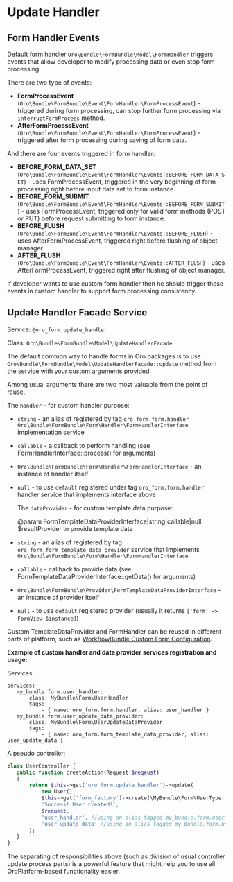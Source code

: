 Update Handler
==============

Form Handler Events
-------------------

Default form handler `Oro\Bundle\FormBundle\Model\FormHandler` triggers events that allow developer to modify processing data
or even stop form processing.

There are two type of events:

- **FormProcessEvent** (`Oro\Bundle\FormBundle\Event\FormHandler\FormProcessEvent`) - triggered during form processing,
can stop further form processing via `interruptFormProcess` method.
- **AfterFormProcessEvent** (`Oro\Bundle\FormBundle\Event\FormHandler\FormProcessEvent`) - triggered after form 
processing during saving of form data.

And there are four events triggered in form handler:

- **BEFORE_FORM_DATA_SET** (`Oro\Bundle\FormBundle\Event\FormHandler\Events::BEFORE_FORM_DATA_SET`) - uses 
FormProcessEvent, triggered in the very beginning of form processing right before input data set to form instance.
- **BEFORE_FORM_SUBMIT** (`Oro\Bundle\FormBundle\Event\FormHandler\Events::BEFORE_FORM_SUBMIT`) - uses FormProcessEvent,
triggered only for valid form methods (POST or PUT) before request submitting to form instance.
- **BEFORE_FLUSH** (`Oro\Bundle\FormBundle\Event\FormHandler\Events::BEFORE_FLUSH`) - uses AfterFormProcessEvent,
triggered right before flushing of object manager.
- **AFTER_FLUSH** (`Oro\Bundle\FormBundle\Event\FormHandler\Events::AFTER_FLUSH`) - uses AfterFormProcessEvent,
triggered right after flushing of object manager.

If developer wants to use custom form handler then he should trigger these events in custom handler 
to support form processing consistency.

Update Handler Facade Service
------------------------------------------------------
Service: `@oro_form.update_handler`

Class: `Oro\Bundle\FormBundle\Model\UpdateHandlerFacade`

The default common way to handle forms in Oro packages is to use `Oro\Bundle\FormBundle\Model\UpdateHandlerFacade::update` 
method from the service with your custom arguments provided.

Among usual arguments there are two most valuable from the point of reuse. 
 
 The `handler` - for custom handler purpose:
- `string` - an alias of registered by tag `oro_form.form.handler` `Oro\Bundle\FormBundle\Form\Handler\FormHandlerInterface` implementation service
- `callable` - a callback to perform handling (see FormHandlerInterface::process() for arguments)
- `Oro\Bundle\FormBundle\Form\Handler\FormHandlerInterface` - an instance of handler itself
- `null` - to use `default` registered under tag `oro_form.form.handler` handler service that implements interface above

  The `dataProvider` - for custom template data purpose:
  
    @param FormTemplateDataProviderInterface|string|callable|null $resultProvider to provide template data
- `string` - an alias of registered by tag `oro_form.form_template_data_provider` service that implements `Oro\Bundle\FormBundle\Form\Handler\FormHandlerInterface`
- `callable` - callback to provide data (see FormTemplateDataProviderInterface::getData() for arguments)
- `Oro\Bundle\FormBundle\Provider\FormTemplateDataProviderInterface` - an instance of provider itself
- `null` - to use `default` registered provider (usually it returns `['form' => FormView $instance]`)
       
 Custom TemplateDataProvider and FormHandler can be reused in different parts of platform, such as 
 [WorkflowBundle Custom Form Configuration](../../../../WorkflowBundle/Resources/doc/reference/workflow/transition-forms.md#custom-form-type-example).
 
 **Example of custom handler and data provider services registration and usage:**

 
 Services:
 ```YML
 services:
    my_bundle.form.user_handler:
        class: MyBundle\Form\UserHandler
        tags:
            - { name: oro_form.form.handler, alias: user_handler }
    my_bundle.form.user_update_data_provider:
        class: MyBundle\Form\UserUpdateDataProvider
        tags:
            - { name: oro_form.form_template_data_provider, alias: user_update_data }
 ```
 A pseudo controller:
 ```PHP
 class UserController {
    public function createAction(Request $reqeust)
    {
        return $this->get('oro_form.update_handler')->update(
            new User(),
            $this->get('form_factory')->create(\MyBundle\Form\UserType::class),
            'Success! User created!',
            $request,
            'user_handler', //using an alias tagged my_bundle.form.user_handler service
            'user_update_data' //using an alias tagged my_bundle.form.user_update_data_provider service
        );
    }
 }
 ```
 
 The separating of responsibilities above (such as division of usual controller update process parts) is a powerful 
 feature that might help you to use all OroPlatform-based functionality easier.
  

